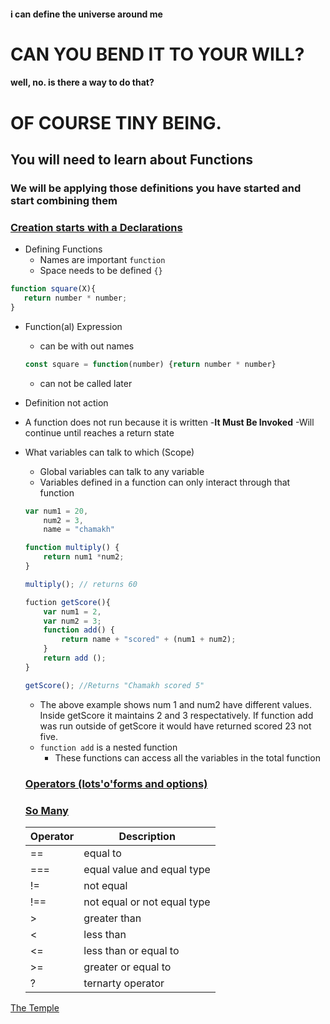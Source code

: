 #### i can define the universe around me

# CAN YOU BEND IT TO YOUR WILL?

#### well, no. is there a way to do that?

# OF COURSE TINY BEING.
## You will need to learn about Functions
### We will be applying those definitions you have started and start combining them

### [Creation starts with a Declarations](https://developer.mozilla.org/en-US/docs/Web/JavaScript/Guide/Expressions_and_Operators)
 - Defining Functions
   - Names are important `function`
   - Space needs to be defined `{}`
 ``` javascript
 function square(X){
    return number * number;
 }
 ```
 - Function(al) Expression
   - can be with out names
   ``` javascript
   const square = function(number) {return number * number}
   ```
   - can not be called later
 - Definition not action
  - A function does not run because it is written
  -__It Must Be Invoked__
  -Will continue until reaches a return state
 - What variables can talk to which (Scope)
    - Global variables can talk to any variable
    - Variables defined in a function can only interact through that function
    ``` javascript
    var num1 = 20,
        num2 = 3,
        name = "chamakh"

    function multiply() {
        return num1 *num2;
    }

    multiply(); // returns 60

    fuction getScore(){
        var num1 = 2,
        var num2 = 3;
        function add() {
            return name + "scored" + (num1 + num2);
        }
        return add ();
    }

    getScore(); //Returns "Chamakh scored 5"
    ```
    - The above example shows num 1 and num2 have different values. Inside getScore it maintains 2 and 3 respectatively. If function add was run outside of getScore it would have returned scored 23 not five.
    - `function add` is a nested function
      - These functions can access all the variables in the total function 
    ### [Operators (lots'o'forms and options)](https://developer.mozilla.org/en-US/docs/Web/JavaScript/Guide/Expressions_and_Operators)
    
    ### [So Many](https://www.w3schools.com/js/js_operators.asp)

    |Operator|Description|
    |---|---|
    |==|equal to|
    |===|equal value and equal type|
    |!=| not equal|
    |!==|not equal or not equal type|
    |>|greater than|
    |<|less than|
    |<=|less than or equal to|
    |>=|greater or equal to|
    |?|ternarty operator|

[The Temple](intro.md)

    
